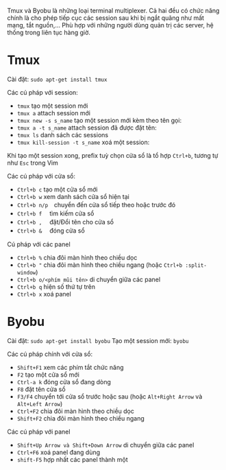 Tmux và Byobu là những loại terminal multiplexer. Cả hai đều có chức năng chính là cho phép tiếp cục các session sau khi bị ngắt quãng như mất mạng, tắt nguồn,... Phù hợp với những người dùng quản trị các server, hệ thống trong liên tục hàng giờ.

# Tmux
Cài đặt: `sudo apt-get install tmux`

Các cú pháp với session:
- `tmux`    tạo một session mới
- `tmux a`  attach session mới
- `tmux new -s s_name`  tạo một session mới kèm theo tên gọi:
- `tmux a -t s_name`    attach session đã được đặt tên:
- `tmux ls` danh sách các sessions
- `tmux kill-session -t s_name` xoá một session:

Khi tạo một session xong, prefix tuỳ chọn cửa sổ là tổ hợp `Ctrl+b`, tương tự như `Esc` trong Vim

Các cú pháp với cửa sổ:
- `Ctrl+b c`    tạo một cửa sổ mới
- `Ctrl+b w`    xem danh sách cửa sổ hiện tại
- `Ctrl+b n/p`　chuyển đến cửa sổ tiếp theo hoặc trước đó
- `Ctrl+b f`　  tìm kiếm cửa sổ
- `Ctrl+b ,`　  đặt/Đổi tên cho cửa sổ
- `Ctrl+b &`　  đóng cửa sổ

Cú pháp với các panel
- `Ctrl+b %`    chia đôi màn hình theo chiều dọc
- `Ctrl+b "`    chia đôi màn hình theo chiều ngang (hoặc `Ctrl+b :split-window`)
- `Ctrl+b o/<phím mũi tên>` di chuyển giữa các panel
- `Ctrl+b q`    hiện số thứ tự trên
- `Ctrl+b x`    xoá panel

# Byobu
Cài đặt: `sudo apt-get install byobu`
Tạo một session mới: `byobu`

Các cú pháp chính với cửa sổ:

- `Shift+F1`  xem các phím tắt chức năng
- `F2`        tạo một cửa sổ mới
- `Ctrl-a k`  đóng cửa sổ đang dòng
- `F8`        đặt tên cửa sổ
- `F3/F4`     chuyển tới cửa sổ trước hoặc sau (hoặc `Alt+Right Arrow` và `Alt+Left Arrow`)
- `Ctrl+F2`   chia đôi màn hình theo chiều dọc
- `Shift+F2`  chia đôi màn hình theo chiều ngang

Các cú pháp với panel
- `Shift+Up Arrow và Shift+Down Arrow` di chuyển giữa các panel
- `Ctrl+F6`   xoá panel đang dùng
- `shift-F5`  hợp nhất các panel thành một
